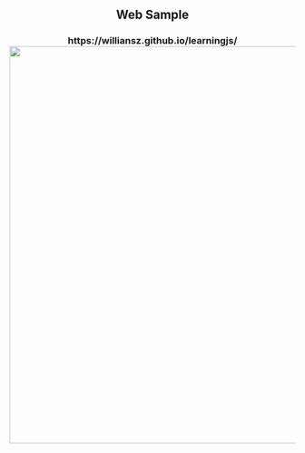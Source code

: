 <h2 align="center">
Web Sample
</h2>

<h3 align="center">
  https://williansz.github.io/learningjs/
  <img width="700px" src="https://i.imgur.com/m0toQzq.png" alt="">
</h3>
